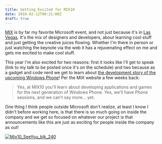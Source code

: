 ```yaml
---
title: Getting Excited for MIX10
date: 2010-02-12T00:21:00Z
draft: true
---
```


[MIX](http://live.visitmix.com/) is by far my favorite Microsoft event, and not just because it's in [Las Vegas](http://www.bing.com/search?q=las+vegas). It's the mix of designers and developers, about learning cool stuff and just getting the creative juices flowing. Whether I'm there in person or just watching the keynote via the web it has a rejuvenating effect on me and gets me excited to make cool stuff.

This year I'm also excited for two reasons: first it looks like I'll get to speak (link to my talk to be posted once it's on the schedule) and two because as a gadget and code nerd we get to learn about [the development story of the upcoming Windows Phone](http://live.visitmix.com/News/Windows-Phone-at-MIX10)! Per the MIX website a few weeks back:

> Yes, at MIX10 you'll learn about developing applications and games for the next generation of Windows Phone. Yes, we'll have Phone sessions, and we can't say more... yet.

One thing I think people outside Microsoft don't realize, at least I know I didn't before working here, is that there is so much going on inside the company and we get so focused on whatever our project is that announcements like this are just as exciting for people inside the company as out!

[![Mix10_SeeYou_blk_240](/images/Mix10_SeeYou_blk_240_thumb.jpg "Mix10_SeeYou_blk_240")](/images/Mix10_SeeYou_blk_240.jpg)
